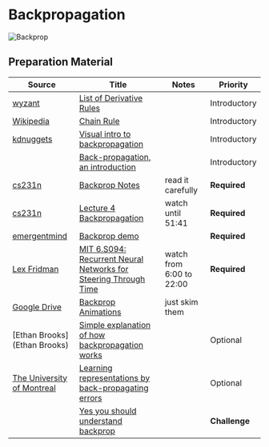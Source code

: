 # Backpropagation

![Backprop](https://sebastianraschka.com/images/faq/visual-backpropagation/backpropagation.png)

## Preparation Material

| Source                                                          | Title                                                                                                                                                  | Notes                    | Priority      |
| --------------------------------------------------------------- | ------------------------------------------------------------------------------------------------------------------------------------------------------ | ------------------------ | ------------- |
| [wyzant](https://www.wyzant.com/)                               | [List of Derivative Rules](https://www.wyzant.com/resources/lessons/math/calculus/differentiation/list_of_derivatives)                                 |                          | Introductory  |
| [Wikipedia](https://en.wikipedia.org/wiki/Main_Page)            | [Chain Rule](https://en.wikipedia.org/wiki/Chain_rule)                                                                                                 |                          | Introductory  |
| [kdnuggets](http://www.kdnuggets.com)                           | [Visual intro to backpropagation](http://www.kdnuggets.com/2016/06/visual-explanation-backpropagation-algorithm-neural-networks.html)                  |                          | Introductory  |
|                                                                 | [Back-propagation, an introduction](http://www.offconvex.org/2016/12/20/backprop/)                                                                     |                          | Introductory  |
| [cs231n](http://cs231n.stanford.edu/index.html)                 | [Backprop Notes](http://cs231n.github.io/optimization-2/)                                                                                              | read it carefully        | **Required**  |
| [cs231n](http://cs231n.stanford.edu/index.html)                 | [Lecture 4 Backpropagation](https://www.youtube.com/watch?v=GZTvxoSHZIo)                                                                               | watch until 51:41        | **Required**  |
| [emergentmind](http://www.emergentmind.com)                     | [Backprop demo](http://www.emergentmind.com/neural-network)                                                                                            |                          | **Required**  |
| [Lex Fridman](http://lexfridman.com/)                           | [MIT 6.S094: Recurrent Neural Networks for Steering Through Time](https://www.youtube.com/watch?v=nFTQ7kHQWtc&list=PLrAXtmErZgOeiKm4sgNOknGvNjby9efdf) | watch from 6:00 to 22:00 | **Required**  |
| [Google Drive](https://drive.google.com/drive/my-drive)         | [Backprop Animations](https://docs.google.com/a/galvanize.com/presentation/d/1IQGZWiw1PPGHkl1KfyCRaZifZJ77BfPf709YMyA6RcE/edit?usp=sharing)            | just skim them           |               |
| [Ethan Brooks](Ethan Brooks)                                    | [Simple explanation of how backpropagation works](https://www.youtube.com/watch?v=zhKWBye_RgE)                                                         |                          | Optional      |
| [The University of Montreal](http://diro.umontreal.ca/accueil/) | [Learning representations by back-propagating errors](https://www.iro.umontreal.ca/~vincentp/ift3395/lectures/backprop_old.pdf)                        |                          | Optional      |
|                                                                 | [Yes you should understand backprop](https://medium.com/@karpathy/yes-you-should-understand-backprop-e2f06eab496b#.bnyr4jwa4)                          |                          | __Challenge__ |

